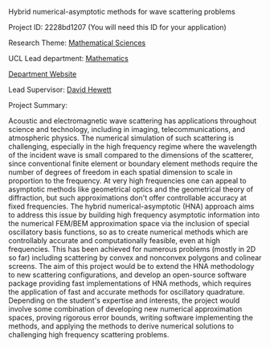 Hybrid numerical-asymptotic methods for wave scattering problems

Project ID: 2228bd1207
(You will need this ID for your application)

Research Theme: [Mathematical Sciences](../themes/mathematical-sciences.md)

UCL Lead department: [Mathematics](../departments/mathematics.md)

[Department Website](https://www.ucl.ac.uk/maths)

Lead Supervisor: [David Hewett](https://iris.ucl.ac.uk/iris/browse/profile?upi=DHEWE35)

Project Summary:

Acoustic and electromagnetic wave scattering has applications throughout science and technology, including in imaging, telecommunications, and atmospheric physics. The numerical simulation of such scattering is challenging, especially in the high frequency regime where the wavelength of the incident wave is small compared to the dimensions of the scatterer, since conventional finite element or boundary element methods require the number of degrees of freedom in each spatial dimension to scale in proportion to the frequency. At very high frequencies one can appeal to asymptotic methods like geometrical optics and the geometrical theory of diffraction, but such approximations don't offer controllable accuracy at fixed frequencies. The hybrid numerical-asymptotic (HNA) approach aims to address this issue by building high frequency asymptotic information into the numerical FEM/BEM approximation space via the inclusion of special oscillatory basis functions, so as to create numerical methods which are controllably accurate and computationally feasible, even at high frequencies. This has been achieved for numerous problems (mostly in 2D so far) including scattering by convex and nonconvex polygons and colinear screens. The aim of this project would be to extend the HNA methodology to new scattering configurations, and develop an open-source software package providing fast implementations of HNA methods, which requires the application of fast and accurate methods for oscillatory quadrature. Depending on the student's expertise and interests, the project would involve some combination of developing new numerical approximation spaces, proving rigorous error bounds, writing software implementing the methods, and applying the methods to derive numerical solutions to challenging high frequency scattering problems.
